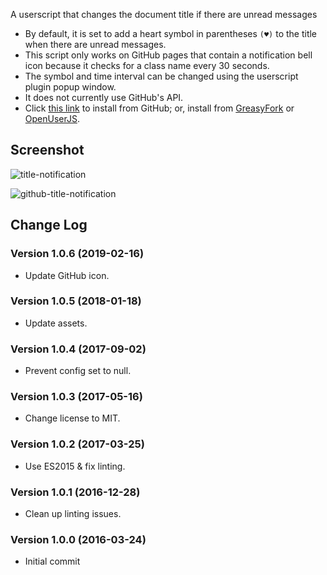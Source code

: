 A userscript that changes the document title if there are unread messages

* By default, it is set to add a heart symbol in parentheses `(♥)` to the title when there are unread messages.
* This script only works on GitHub pages that contain a notification bell icon because it checks for a class name every 30 seconds.
* The symbol and time interval can be changed using the userscript plugin popup window.
* It does not currently use GitHub's API.
* Click [this link](https://raw.githubusercontent.com/Mottie/GitHub-userscripts/master/github-title-notification.user.js) to install from GitHub; or, install from [GreasyFork](https://greasyfork.org/en/scripts/18253-github-title-notification) or [OpenUserJS](https://openuserjs.org/scripts/Mottie/GitHub_Title_Notification).

## Screenshot

![title-notification](https://cloud.githubusercontent.com/assets/136959/14227779/c9ea7382-f8ca-11e5-8c50-e4973d2831bc.png)

![github-title-notification](https://cloud.githubusercontent.com/assets/136959/14006552/629a3608-f13c-11e5-8037-ff669302088c.png)

## Change Log

### Version 1.0.6 (2019-02-16)

* Update GitHub icon.

### Version 1.0.5 (2018-01-18)

* Update assets.

### Version 1.0.4 (2017-09-02)

* Prevent config set to null.

### Version 1.0.3 (2017-05-16)

* Change license to MIT.

### Version 1.0.2 (2017-03-25)

* Use ES2015 & fix linting.

### Version 1.0.1 (2016-12-28)

* Clean up linting issues.

### Version 1.0.0 (2016-03-24)

* Initial commit
